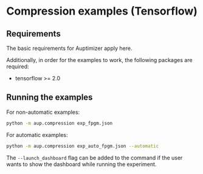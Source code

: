 # Compression examples (Tensorflow)

## Requirements

The basic requirements for Auptimizer apply here.

Additionally, in order for the examples to work, the following packages are required:
* tensorflow >= 2.0

## Running the examples

For non-automatic examples:

```sh
python -m aup.compression exp_fpgm.json
```

For automatic examples:

```sh
python -m aup.compression exp_auto_fpgm.json --automatic
```
The ``--launch_dashboard`` flag can be added to the command if the user wants to show the dashboard while running the experiment.